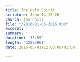 ```yaml
---
title: The Holy Spirit
scripture: John 14:15-26
church: thornhill
file: "/2016/01-05-2016.mp3"
excerpt: ''
summary: ''
duration: '35:55'
length: "32555961"
date: 2016-05-01T12:00:00+01:00

---
```

